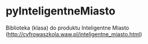 # pyInteligentneMiasto
Biblioteka (klasa) do produktu Inteligentne Miasto (http://cyfrowaszkola.waw.pl/inteligentne_miasto.html)
